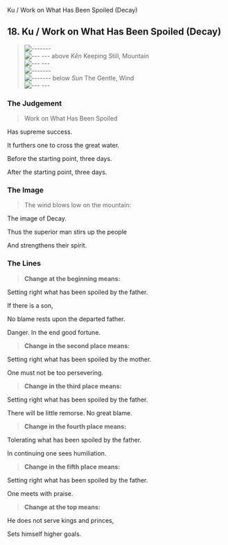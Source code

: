 Ku / Work on What Has Been Spoiled (Decay)
## 18. Ku / Work on What Has Been Spoiled (Decay)
> ![-------](../images/yangU.gif)   
> ![--- ---](../images/yinU.gif) above _Kên_ Keeping Still, Mountain  
> ![--- ---](../images/yinU.gif)   
> ![-------](../images/yangU.gif)   
> ![-------](../images/yangU.gif) below _Sun_ The Gentle, Wind  
> ![--- ---](../images/yinU.gif)
### The Judgement
> Work on What Has Been Spoiled  
> 
 Has supreme success.  
> 
 It furthers one to cross the great water.  
> 
 Before the starting point, three days.  
> 
 After the starting point, three days.
### The Image
> The wind blows low on the mountain:  
> 
 The image of Decay.  
> 
 Thus the superior man stirs up the people  
> 
 And strengthens their spirit.
### The Lines

 > **Change at the beginning means:**  
> 
 Setting right what has been spoiled by the father.  
> 
 If there is a son,  
> 
 No blame rests upon the departed father.  
> 
 Danger. In the end good fortune.
 > **Change in the second place means:**  
> 
 Setting right what has been spoiled by the mother.  
> 
 One must not be too persevering.
 > **Change in the third place means:**  
> 
 Setting right what has been spoiled by the father.  
> 
 There will be little remorse. No great blame.
 > **Change in the fourth place means:**  
> 
 Tolerating what has been spoiled by the father.  
> 
 In continuing one sees humiliation.
 > **Change in the fifth place means:**  
> 
 Setting right what has been spoiled by the father.  
> 
 One meets with praise.
 > **Change at the top means:**  
> 
 He does not serve kings and princes,  
> 
 Sets himself higher goals.



